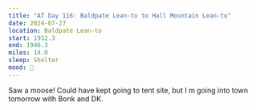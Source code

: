 ```yaml
---
title: "AT Day 116: Baldpate Lean-to to Hall Mountain Lean-to"
date: 2024-07-27
location: Baldpate Lean-to
start: 1932.3
end: 1946.3
miles: 14.0
sleep: Shelter
mood: 🙂
---
```

Saw a moose! Could have kept going to tent site, but I m going into town tomorrow with Bonk and DK.
